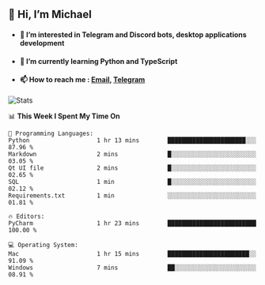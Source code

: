 ## 👋 Hi, I’m Michael
- #### 👀 I’m interested in Telegram and Discord bots, desktop applications development
- #### 🌱 I’m currently learning Python and TypeScript
- #### 📫 How to reach me : [Email](mailto:misha@kurapov.ru), [Telegram](https://t.me/mkurapov)

![Stats](https://github-readme-stats.vercel.app/api?username=krpff&show_icons=true&theme=github_dark&hide_border=true&hide=issues&count_private=true&layout=compact)


<!--START_SECTION:waka-->
📊 **This Week I Spent My Time On** 

```text
💬 Programming Languages: 
Python                   1 hr 13 mins        ██████████████████████░░░   87.96 % 
Markdown                 2 mins              █░░░░░░░░░░░░░░░░░░░░░░░░   03.05 % 
Qt UI file               2 mins              █░░░░░░░░░░░░░░░░░░░░░░░░   02.65 % 
SQL                      1 min               █░░░░░░░░░░░░░░░░░░░░░░░░   02.12 % 
Requirements.txt         1 min               ░░░░░░░░░░░░░░░░░░░░░░░░░   01.81 % 

🔥 Editors: 
PyCharm                  1 hr 23 mins        █████████████████████████   100.00 % 

💻 Operating System: 
Mac                      1 hr 15 mins        ███████████████████████░░   91.09 % 
Windows                  7 mins              ██░░░░░░░░░░░░░░░░░░░░░░░   08.91 % 
```


<!--END_SECTION:waka-->
